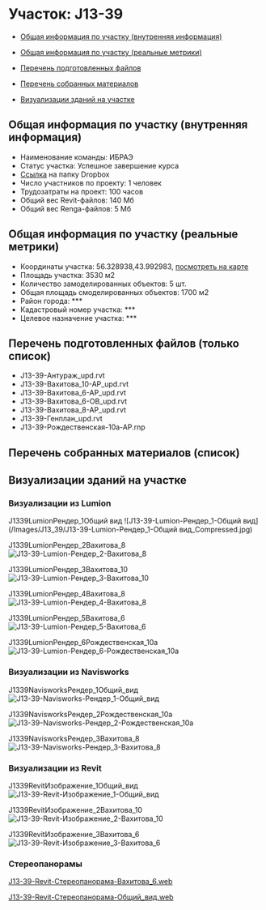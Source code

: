 # Участок: J13-39

* [Общая информация по участку (внутренняя информация)](#Chapter1)

* [Общая информация по участку (реальные метрики)](#Chapter2)

* [Перечень подготовленных файлов](#Chapter3)

* [Перечень собранных материалов](#Chapter4)

* [Визуализации зданий на участке](#Chapter6)

## <a id="Chapter1"></a> Общая информация по участку (внутренняя информация)
+ Наименование команды: ИБРАЭ
+ Статус участка: Успешное завершение курса
+ [Ссылка](https://www.dropbox.com/sh/wvvgv1nw1iqred9/AAAqFyn7y0zG084mlazRE6xPa/J13_39?dl=0) на папку Dropbox
+ Число участников по проекту: 1 человек
+ Трудозатраты на проект: 100 часов
+ Общий вес Revit-файлов: 140 Мб
+ Общий вес Renga-файлов: 5 Мб
## <a id="Chapter2"></a> Общая информация по участку (реальные метрики)
+ Координаты участка: 56.328938,43.992983, [посмотреть на карте](https://yandex.ru/maps/47/nizhny-novgorod/?ll=43.992983%2C56.328938&z=19)
+ Площадь участка: 3530 м2
+ Количество замоделированных объектов: 5 шт.
+ Общая площадь смоделированных объектов: 1700 м2
+ Район города: *** 
+ Кадастровый номер участка: *** 
+ Целевое назначение участка: *** 
## <a id="Chapter3"></a> Перечень подготовленных файлов (только список)
+ J13-39-Антураж_upd.rvt
+ J13-39-Вахитова_10-АР_upd.rvt
+ J13-39-Вахитова_6-АР_upd.rvt
+ J13-39-Вахитова_6-ОВ_upd.rvt
+ J13-39-Вахитова_8-АР_upd.rvt
+ J13-39-Генплан_upd.rvt
+ J13-39-Рождественская-10а-АР.rnp
## <a id="Chapter4"></a> Перечень собранных материалов (список)
## <a id="Chapter6"></a> Визуализации зданий на участке
### Визуализации из Lumion
J1339LumionРендер_1Общий вид
![J13-39-Lumion-Рендер_1-Общий вид](/Images/J13_39/J13-39-Lumion-Рендер_1-Общий вид_Compressed.jpg)

J1339LumionРендер_2Вахитова_8
![J13-39-Lumion-Рендер_2-Вахитова_8](/Images/J13_39/J13-39-Lumion-Рендер_2-Вахитова_8_Compressed.jpg)

J1339LumionРендер_3Вахитова_10
![J13-39-Lumion-Рендер_3-Вахитова_10](/Images/J13_39/J13-39-Lumion-Рендер_3-Вахитова_10_Compressed.jpg)

J1339LumionРендер_4Вахитова_8
![J13-39-Lumion-Рендер_4-Вахитова_8](/Images/J13_39/J13-39-Lumion-Рендер_4-Вахитова_8_Compressed.jpg)

J1339LumionРендер_5Вахитова_6
![J13-39-Lumion-Рендер_5-Вахитова_6](/Images/J13_39/J13-39-Lumion-Рендер_5-Вахитова_6_Compressed.jpg)

J1339LumionРендер_6Рождественская_10а
![J13-39-Lumion-Рендер_6-Рождественская_10а](/Images/J13_39/J13-39-Lumion-Рендер_6-Рождественская_10а_Compressed.jpg)

### Визуализации из Navisworks
J1339NavisworksРендер_1Общий_вид
![J13-39-Navisworks-Рендер_1-Общий_вид](/Images/J13_39/J13-39-Navisworks-Рендер_1-Общий_вид_Compressed.jpg)

J1339NavisworksРендер_2Рождественская_10а
![J13-39-Navisworks-Рендер_2-Рождественская_10а](/Images/J13_39/J13-39-Navisworks-Рендер_2-Рождественская_10а_Compressed.jpg)

J1339NavisworksРендер_3Вахитова_8
![J13-39-Navisworks-Рендер_3-Вахитова_8](/Images/J13_39/J13-39-Navisworks-Рендер_3-Вахитова_8_Compressed.jpg)

### Визуализации из Revit
J1339RevitИзображение_1Общий_вид
![J13-39-Revit-Изображение_1-Общий_вид](/Images/J13_39/J13-39-Revit-Изображение_1-Общий_вид_Compressed.jpg)

J1339RevitИзображение_2Вахитова_10
![J13-39-Revit-Изображение_2-Вахитова_10](/Images/J13_39/J13-39-Revit-Изображение_2-Вахитова_10_Compressed.jpg)

J1339RevitИзображение_3Вахитова_6
![J13-39-Revit-Изображение_3-Вахитова_6](/Images/J13_39/J13-39-Revit-Изображение_3-Вахитова_6_Compressed.jpg)

### Стереопанорамы
[J13-39-Revit-Стереопанорама-Вахитова_6.web](https://pano.autodesk.com/pano.html?url=jpgs/d2ec6309-d697-40f2-a009-80596e28a25a&version=2)

[J13-39-Revit-Стереопанорама-Общий_вид.web](https://pano.autodesk.com/pano.html?url=jpgs/49b772ff-120a-4ccf-aef0-bde847b26460&version=2)

